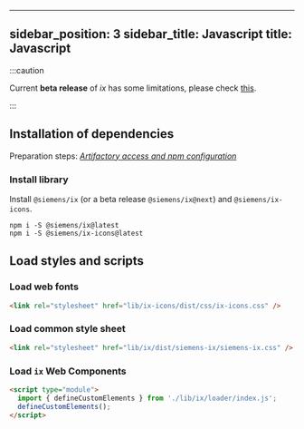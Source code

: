 <!--
SPDX-FileCopyrightText: 2022 Siemens AG

SPDX-License-Identifier: MIT
-->

---
sidebar_position: 3
sidebar_title: Javascript
title: Javascript
---

:::caution

Current **beta release** of _ix_ has some limitations, please check [this](./limitation).

:::

## Installation of dependencies

Preparation steps: _[Artifactory access and npm configuration](./artifactory.md)_

### Install library

Install `@siemens/ix` (or a beta release `@siemens/ix@next`) and `@siemens/ix-icons`.

```
npm i -S @siemens/ix@latest
npm i -S @siemens/ix-icons@latest
```

## Load styles and scripts

### Load web fonts

```html
<link rel="stylesheet" href="lib/ix-icons/dist/css/ix-icons.css" />
```

### Load common style sheet

```html
<link rel="stylesheet" href="lib/ix/dist/siemens-ix/siemens-ix.css" />
```

### Load `ix` Web Components

```html
<script type="module">
  import { defineCustomElements } from './lib/ix/loader/index.js';
  defineCustomElements();
</script>
```

